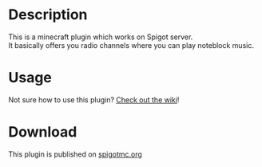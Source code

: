 # Description
This is a minecraft plugin which works on Spigot server.  
It basically offers you radio channels where you can play noteblock music.


# Usage
Not sure how to use this plugin? [Check out the wiki](https://github.com/LazoYoung/Radio4U/wiki)!


# Download
This plugin is published on [spigotmc.org](https://www.spigotmc.org/resources/radio4u-a-noteblock-music-player.53795/)
